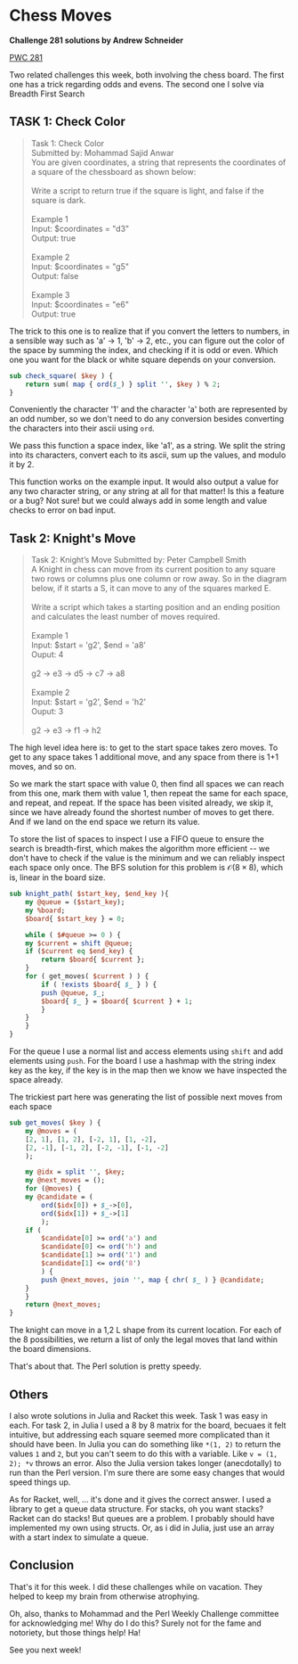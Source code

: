 # Chess Moves

**Challenge 281 solutions by Andrew Schneider**

[PWC 281](https://theweeklychallenge.org/blog/perl-weekly-challenge-281/)

Two related challenges this week, both involving the chess board. The first one has a trick regarding odds and evens. The second one I solve via Breadth First Search

## TASK 1: Check Color

> Task 1: Check Color</br>
> Submitted by: Mohammad Sajid Anwar</br>
> You are given coordinates, a string that represents the coordinates of a square of the chessboard as shown below:</br>
> </br>
> Write a script to return true if the square is light, and false if the square is dark.</br>
> </br>
> Example 1</br>
> Input: $coordinates = "d3"</br>
> Output: true</br>
> </br>
> Example 2</br>
> Input: $coordinates = "g5"</br>
> Output: false</br>
> </br>
> Example 3</br>
> Input: $coordinates = "e6"</br>
> Output: true

The trick to this one is to realize that if you convert the letters to numbers, in a sensible way such as 'a' -> 1, 'b' -> 2, etc., you can figure out the color of the space by summing the index, and checking if it is odd or even. Which one you want for the black or white square depends on your conversion.

```perl
sub check_square( $key ) {
    return sum( map { ord($_) } split '', $key ) % 2;
}
```

Conveniently the character '1' and the character 'a' both are represented by an odd number, so we don't need to do any conversion besides converting the characters into their ascii using `ord`.

We pass this function a space index, like 'a1', as a string. We split the string into its characters, convert each to its ascii, sum up the values, and modulo it by 2. 

This function works on the example input. It would also output a value for any two character string, or any string at all for that matter! Is this a feature or a bug? Not sure! but we could always add in some length and value checks to error on bad input.

## Task 2: Knight's Move

> Task 2: Knight’s Move
> Submitted by: Peter Campbell Smith</br>
> A Knight in chess can move from its current position to any square two rows or columns plus one column or row away. So in the diagram below, if it starts a S, it can move to any of the squares marked E.</br>
> </br>
> Write a script which takes a starting position and an ending position and calculates the least number of moves required.</br>
> </br>
> Example 1</br>
> Input: $start = 'g2', $end = 'a8'</br>
> Ouput: 4</br>
> </br>
> g2 -> e3 -> d5 -> c7 -> a8</br>
> </br>
> Example 2</br>
> Input: $start = 'g2', $end = 'h2'</br>
> Ouput: 3</br>
> </br>
> g2 -> e3 -> f1 -> h2

The high level idea here is: to get to the start space takes zero moves. To get to any space takes 1 additional move, and any space from there is 1+1 moves, and so on.

So we mark the start space with value 0, then find all spaces we can reach from this one, mark them with value 1, then repeat the same for each space, and repeat, and repeat. If the space has been visited already, we skip it, since we have already found the shortest number of moves to get there. And if we land on the end space we return its value.

To store the list of spaces to inspect I use a FIFO queue to ensure the search is breadth-first, which makes the algorithm more efficient -- we don't have to check if the value is the minimum and we can reliably inspect each space only once. The BFS solution for this problem is $\mathcal O (8 \times 8)$, which is, linear in the board size.

```perl
sub knight_path( $start_key, $end_key ){
    my @queue = ($start_key);
    my %board;
    $board{ $start_key } = 0;

    while ( $#queue >= 0 ) {
	my $current = shift @queue;
	if ($current eq $end_key) {
	    return $board{ $current };
	}
	for ( get_moves( $current ) ) {
	    if ( !exists $board{ $_ } ) {
		push @queue, $_;
		$board{ $_ } = $board{ $current } + 1;
	    }
	}
    }
}
```

For the queue I use a normal list and access elements using `shift` and add elements using `push`. For the board I use a hashmap with the string index key as the key, if the key is in the map then we know we have inspected the space already.

The trickiest part here was generating the list of possible next moves from each space

```perl
sub get_moves( $key ) {
    my @moves = (
	[2, 1], [1, 2], [-2, 1], [1, -2],
	[2, -1], [-1, 2], [-2, -1], [-1, -2]
	);

    my @idx = split '', $key;
    my @next_moves = ();
    for (@moves) {
	my @candidate = (
	    ord($idx[0]) + $_->[0],
	    ord($idx[1]) + $_->[1]
	    );
	if (
	    $candidate[0] >= ord('a') and
	    $candidate[0] <= ord('h') and
	    $candidate[1] >= ord('1') and
	    $candidate[1] <= ord('8')
	    ) {
	    push @next_moves, join '', map { chr( $_ ) } @candidate;
	}
    }
    return @next_moves;
}
```

The knight can move in a 1,2 L shape from its current location. For each of the 8 possibilities, we return a list of only the legal moves that land within the board dimensions.

That's about that. The Perl solution is pretty speedy.

## Others

I also wrote solutions in Julia and Racket this week. Task 1 was easy in each. For task 2, in Julia I used a 8 by 8 matrix for the board, becuaes it felt intuitive, but addressing each square seemed more complicated than it should have been. In Julia you can do something like `*(1, 2)` to return the values `1` and `2`, but you can't seem to do this with a variable. Like `v = (1, 2); *v` throws an error. Also the Julia version takes longer (anecdotally) to run than the Perl version. I'm sure there are some easy changes that would speed things up.

As for Racket, well, ... it's done and it gives the correct answer. I used a library to get a queue data structure. For stacks, oh you want stacks? Racket can do stacks! But queues are a problem. I probably should have implemented my own using structs. Or, as i did in Julia, just use an array with a start index to simulate a queue. 

## Conclusion

That's it for this week. I did these challenges while on vacation. They helped to keep my brain from otherwise atrophying.

Oh, also, thanks to Mohammad and the Perl Weekly Challenge committee for acknowledging me! Why do I do this? Surely not for the fame and notoriety, but those things help! Ha!

See you next week!
